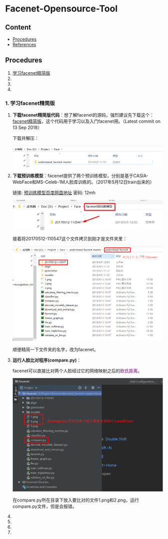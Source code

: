 # Facenet-Opensource-Tool



## Content

- [Procedures](#procedures)
- [References](#references)



## Procedures

1. [学习facenet精简版](#学习facenet精简版)
2. 
3. 
4. 





### 1. 学习facenet精简版 <span id = "学习facenet精简版">

1. **下载facenet精简版代码**：想了解facenet的源码，强烈建议先下载这个：[facenet精简版](https://github.com/boyliwensheng/understand_facenet)，这个代码用于学习以及入门facenet用。（Latest commit on 13 Sep 2018）

   下载并解压：

   ![](../pictures/01-download-understand-facenet.png)

2. **下载预训练模型**：facenet提供了两个预训练模型，分别是基于CASIA-WebFace和MS-Celeb-1M人脸库训练的。（2017年5月12日train出来的）

   链接: [预训练模型百度网盘地址](https://pan.baidu.com/s/1LLPIitZhXVI_V3ifZ10XNg) 密码: 12mh

   ![](../pictures/02-facenet-pre-trained-model.png)

   接着将20170512-110547这个文件拷贝到刚才是文件夹里：

   ![](../pictures/03-copy-facenet-pre-trained-model.png)

   顺便精简一下文件夹的名字，改为facenet。

3. **运行人脸比对程序(compare.py)**：

   facenet可以直接比对两个人脸经过它的网络映射之后的<font color=800080>欧氏距离</font>。 

   ![](../pictures/04-run-compare-py.png)

   在compare.py所在目录下放入要比对的文件1.png和2.png，运行compare.py文件，但是会报错。

4. 

5. 

6. 

7. 



































